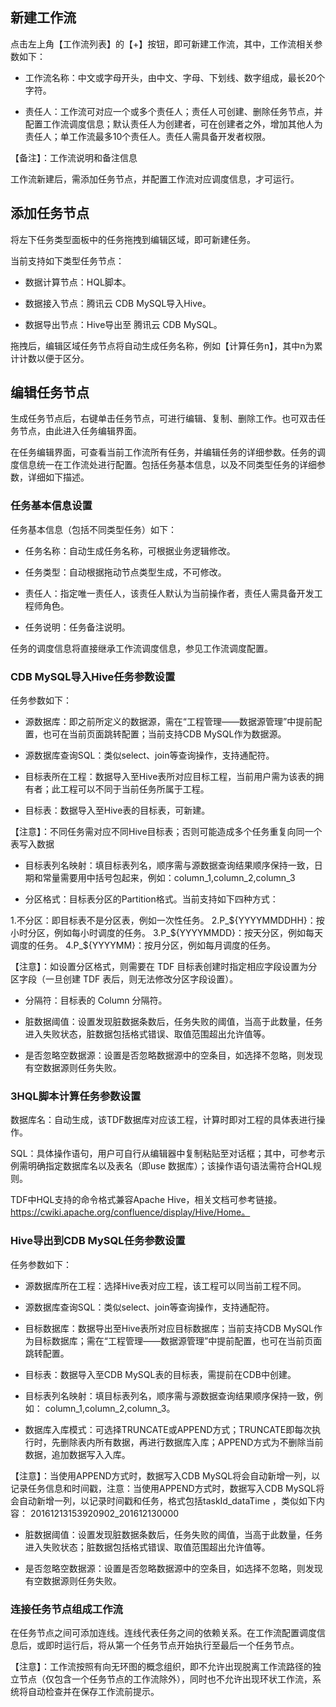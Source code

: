 ## 新建工作流

点击左上角【工作流列表】的【+】按钮，即可新建工作流，其中，工作流相关参数如下：

- 工作流名称：中文或字母开头，由中文、字母、下划线、数字组成，最长20个字符。

- 责任人：工作流可对应一个或多个责任人；责任人可创建、删除任务节点，并配置工作流调度信息；默认责任人为创建者，可在创建者之外，增加其他人为责任人；单工作流最多10个责任人。责任人需具备开发者权限。

【备注】：工作流说明和备注信息

工作流新建后，需添加任务节点，并配置工作流对应调度信息，才可运行。

## 添加任务节点

将左下任务类型面板中的任务拖拽到编辑区域，即可新建任务。

当前支持如下类型任务节点：

- 数据计算节点：HQL脚本。

- 数据接入节点：腾讯云 CDB MySQL导入Hive。

- 数据导出节点：Hive导出至 腾讯云 CDB MySQL。

拖拽后，编辑区域任务节点将自动生成任务名称，例如【计算任务n】，其中n为累计计数以便于区分。

## 编辑任务节点

生成任务节点后，右键单击任务节点，可进行编辑、复制、删除工作。也可双击任务节点，由此进入任务编辑界面。

在任务编辑界面，可查看当前工作流所有任务，并编辑任务的详细参数。任务的调度信息统一在工作流处进行配置。包括任务基本信息，以及不同类型任务的详细参数，详细如下描述。

### 任务基本信息设置

任务基本信息（包括不同类型任务）如下：

- 任务名称：自动生成任务名称，可根据业务逻辑修改。

- 任务类型：自动根据拖动节点类型生成，不可修改。

- 责任人：指定唯一责任人，该责任人默认为当前操作者，责任人需具备开发工程师角色。

- 任务说明：任务备注说明。

任务的调度信息将直接继承工作流调度信息，参见工作流调度配置。

### CDB MySQL导入Hive任务参数设置

任务参数如下：

- 源数据库：即之前所定义的数据源，需在“工程管理——数据源管理”中提前配置，也可在当前页面跳转配置；当前支持CDB MySQL作为数据源。

- 源数据库查询SQL：类似select、join等查询操作，支持通配符。

- 目标表所在工程：数据导入至Hive表所对应目标工程，当前用户需为该表的拥有者；此工程可以不同于当前任务所属于工程。

- 目标表：数据导入至Hive表的目标表，可新建。

【注意】：不同任务需对应不同Hive目标表；否则可能造成多个任务重复向同一个表写入数据

- 目标表列名映射：填目标表列名，顺序需与源数据查询结果顺序保持一致，日期和常量需要用中括号包起来，例如：column_1,column_2,column_3

- 分区格式：目标表分区的Partition格式。当前支持如下四种方式：

1.不分区：即目标表不是分区表，例如一次性任务。
2.P_${YYYYMMDDHH}：按小时分区，例如每小时调度的任务。
3.P_${YYYYMMDD}：按天分区，例如每天调度的任务。
4.P_${YYYYMM}：按月分区，例如每月调度的任务。

【注意】：如设置分区格式，则需要在 TDF 目标表创建时指定相应字段设置为分区字段（一旦创建 TDF 表后，则无法修改分区字段设置）。

- 分隔符：目标表的 Column 分隔符。

- 脏数据阈值：设置发现脏数据条数后，任务失败的阈值，当高于此数量，任务进入失败状态，脏数据包括格式错误、取值范围超出允许值等。

- 是否忽略空数据源：设置是否忽略数据源中的空条目，如选择不忽略，则发现有空数据源则任务失败。

### 3HQL脚本计算任务参数设置

数据库名：自动生成，该TDF数据库对应该工程，计算时即对工程的具体表进行操作。

SQL：具体操作语句，用户可自行从编辑器中复制粘贴至对话框；其中，可参考示例需明确指定数据库名以及表名（即use 数据库）；该操作语句语法需符合HQL规则。

TDF中HQL支持的命令格式兼容Apache Hive，相关文档可参考链接。
https://cwiki.apache.org/confluence/display/Hive/Home。


### Hive导出到CDB MySQL任务参数设置

任务参数如下：
- 源数据库所在工程：选择Hive表对应工程，该工程可以同当前工程不同。

- 源数据库查询SQL：类似select、join等查询操作，支持通配符。
 
- 目标数据库：数据导出至Hive表所对应目标数据库；当前支持CDB MySQL作为目标数据库；需在“工程管理——数据源管理”中提前配置，也可在当前页面跳转配置。

- 目标表：数据导入至CDB MySQL表的目标表，需提前在CDB中创建。

- 目标表列名映射：填目标表列名，顺序需与源数据查询结果顺序保持一致，例如： column_1,column_2,column_3。

- 数据库入库模式：可选择TRUNCATE或APPEND方式；TRUNCATE即每次执行时，先删除表内所有数据，再进行数据库入库；APPEND方式为不删除当前数据，追加数据写入入库。

【注意】：当使用APPEND方式时，数据写入CDB MySQL将会自动新增一列，以记录任务信息和时间戳，注意：当使用APPEND方式时，数据写入CDB MySQL将会自动新增一列，以记录时间戳和任务，格式包括taskId_dataTime ，类似如下内容： 20161213153920902_201612130000

- 脏数据阈值：设置发现脏数据条数后，任务失败的阈值，当高于此数量，任务进入失败状态；脏数据包括格式错误、取值范围超出允许值等。

- 是否忽略空数据源：设置是否忽略数据源中的空条目，如选择不忽略，则发现有空数据源则任务失败。

### 连接任务节点组成工作流

在任务节点之间可添加连线。连线代表任务之间的依赖关系。在工作流配置调度信息后，或即时运行后，将从第一个任务节点开始执行至最后一个任务节点。

【注意】：工作流按照有向无环图的概念组织，即不允许出现脱离工作流路径的独立节点（仅包含一个任务节点的工作流除外），同时也不允许出现环状工作流，系统将自动检查并在保存工作流前提示。
